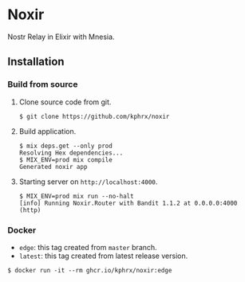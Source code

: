 # Noxir

Nostr Relay in Elixir with Mnesia.

## Installation

### Build from source

1. Clone source code from git.
   ```console
   $ git clone https://github.com/kphrx/noxir
   ```

1. Build application.
   ```console
   $ mix deps.get --only prod
   Resolving Hex dependencies...
   $ MIX_ENV=prod mix compile
   Generated noxir app
   ```

1. Starting server on `http://localhost:4000`.
   ```console
   $ MIX_ENV=prod mix run --no-halt
   [info] Running Noxir.Router with Bandit 1.1.2 at 0.0.0.0:4000 (http)
   ```

### Docker

- `edge`: this tag created from `master` branch.
- `latest`: this tag created from latest release version.

```console
$ docker run -it --rm ghcr.io/kphrx/noxir:edge
```
